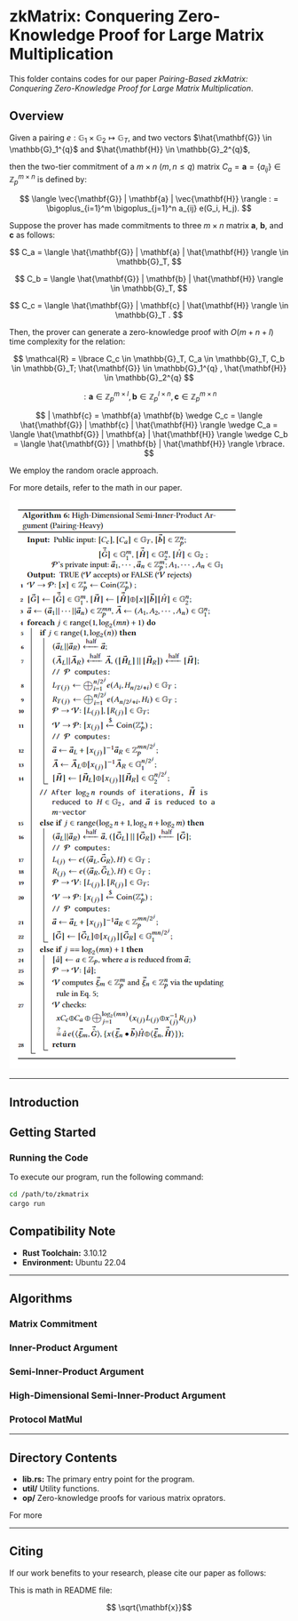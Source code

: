 # zkMatrix: Conquering Zero-Knowledge Proof for Large Matrix Multiplication

This folder contains codes for our paper
*Pairing-Based zkMatrix: Conquering Zero-Knowledge Proof for Large Matrix Multiplication*.

## Overview

Given a pairing
$e: \mathbb{G}_1 \times \mathbb{G}_2 \mapsto \mathbb{G}_T$, 
and two vectors 
$\hat{\mathbf{G}} \in \mathbb{G}_1^{q}$ 
and 
$\hat{\mathbf{H}} \in \mathbb{G}_2^{q}$,

then the two-tier commitment of a $m \times n$ ($m,n \le q$) matrix 
$C_a = \mathbf{a} = \{a_{ij}\} \in \mathbb{Z}_p^{m\times n}$ is defined by:

$$
\langle \vec{\mathbf{G}}  |  \mathbf{a}   |  \vec{\mathbf{H}} \rangle
: = \bigoplus_{i=1}^m \bigoplus_{j=1}^n a_{ij} e(G_i, H_j).
$$ 

Suppose the prover has made commitments to three $m \times n$ matrix 
$\mathbf{a}$, $\mathbf{b}$, and $\mathbf{c}$ as follows:

$$ 
C_a = \langle \hat{\mathbf{G}}  |  \mathbf{a}   |  \hat{\mathbf{H}} \rangle 
\in \mathbb{G}_T, 
$$

$$
C_b =  \langle \hat{\mathbf{G}}  |  \mathbf{b}   |  \hat{\mathbf{H}} \rangle 
\in \mathbb{G}_T,
$$

$$
C_c =  \langle \hat{\mathbf{G}}  |  \mathbf{c}  |  \hat{\mathbf{H}} \rangle
\in \mathbb{G}_T .
$$

Then, the prover can generate a zero-knowledge proof with $O(m+n+l)$ time complexity
for the relation:

$$
\mathcal{R} = \lbrace
     C_c \in \mathbb{G}_T, C_a \in \mathbb{G}_T, C_b \in \mathbb{G}_T;
    \hat{\mathbf{G}} \in \mathbb{G}_1^{q} , \hat{\mathbf{H}} \in \mathbb{G}_2^{q} 
$$

$$
: \mathbf{a} \in \mathbb{Z}_p^{m\times l},
    \mathbf{b} \in \mathbb{Z}_p^{l \times n},
    \mathbf{c} \in \mathbb{Z}_p^{m \times n}
$$

$$
| \mathbf{c} = \mathbf{a} \mathbf{b} 
    \wedge C_c =
     \langle \hat{\mathbf{G}}  |  \mathbf{c}   |  \hat{\mathbf{H}} \rangle
    \wedge C_a =
     \langle \hat{\mathbf{G}}  |  \mathbf{a}   |  \hat{\mathbf{H}} \rangle
    \wedge C_b =
     \langle \hat{\mathbf{G}}  |  \mathbf{b}   |  \hat{\mathbf{H}} \rangle     
\rbrace.
$$

We employ the random oracle approach.

For more details, refer to the math in our paper. 

![alg](assets/alg7.png)

---

## Introduction 



## Getting Started

### Running the Code

To execute our program, run the following command:
```bash
cd /path/to/zkmatrix
cargo run
```

## Compatibility Note

- **Rust Toolchain:** 3.10.12
- **Environment:** Ubuntu 22.04

---

## Algorithms

### Matrix Commitment

### Inner-Product Argument

### Semi-Inner-Product Argument

### High-Dimensional Semi-Inner-Product Argument

### Protocol MatMul

---

## Directory Contents

- **lib.rs:** The primary entry point for the program.
- **util/** Utility functions.
- **op/** Zero-knowledge proofs for various matrix oprators.

For more

--- 

## Citing

If our work benefits to your research, please cite our paper as follows:

This is math in README file:

$$ \sqrt{\mathbf{x}}$$